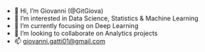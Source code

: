 - 👋 Hi, I’m Giovanni (@GitGiova)
- 👀 I’m interested in Data Science, Statistics & Machine Learning
- 🌱 I’m currently focusing on Deep Learning
- 💞️ I’m looking to collaborate on Analytics projects
- 📫 giovanni.gatti01@gmail.com

<!---
GitGiova/GitGiova is a ✨ special ✨ repository because its `README.md` (this file) appears on your GitHub profile.
You can click the Preview link to take a look at your changes.
--->
